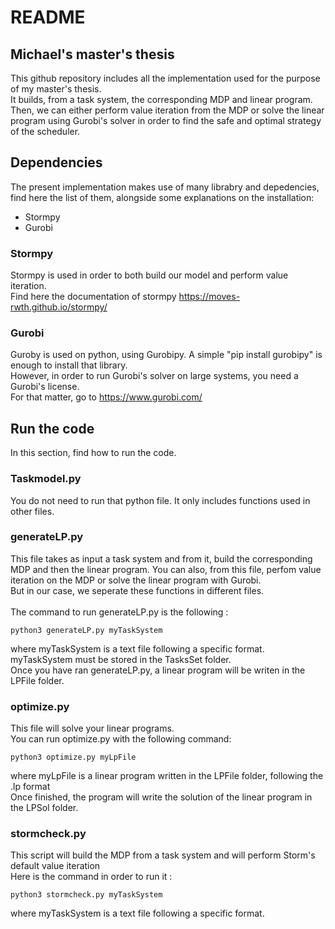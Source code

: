 # README

## Michael's master's thesis

This github repository includes all the implementation used for the purpose of my master's thesis. <br />
It builds, from a task system, the corresponding MDP and linear program. <br />
Then, we can either perform value iteration from the MDP or solve the linear program using Gurobi's solver in order to find the safe and optimal strategy of the scheduler.

## Dependencies

The present implementation makes use of many librabry and depedencies, find here the list of them, alongside some explanations on the installation:

- Stormpy
- Gurobi

### Stormpy

Stormpy is used in order to both build our model and perform value iteration. <br />
Find here the documentation of stormpy https://moves-rwth.github.io/stormpy/

### Gurobi

Guroby is used on python, using Gurobipy. A simple "pip install gurobipy" is enough to install that library. <br />
However, in order to run Gurobi's solver on large systems, you need a Gurobi's license. <br />
For that matter, go to https://www.gurobi.com/

## Run the code

In this section, find how to run the code. 

### Taskmodel.py

You do not need to run that python file. It only includes functions used in other files.

### generateLP.py

This file takes as input a task system and from it, build the corresponding MDP and then the linear program. You can also, from this file, perfom value iteration on the MDP or solve the linear program with Gurobi. <br />
But in our case, we seperate these functions in different files. <br />
<br />
The command to run generateLP.py is the following : <br />
```
python3 generateLP.py myTaskSystem
```
where myTaskSystem is a text file following a specific format. <br />
myTaskSystem must be stored in the TasksSet folder. <br />
Once you have ran generateLP.py, a linear program will be writen in the LPFile folder. 

### optimize.py

This file will solve your linear programs. <br />
You can run optimize.py with the following command:
```
python3 optimize.py myLpFile
```
where myLpFile is a linear program written in the LPFile folder, following the .lp format <br />
Once finished, the program will write the solution of the linear program in the LPSol folder.

### stormcheck.py

This script will build the MDP from a task system and will perform Storm's default value iteration <br />
Here is the command in order to run it :
```
python3 stormcheck.py myTaskSystem
```
where myTaskSystem is a text file following a specific format. <br />

